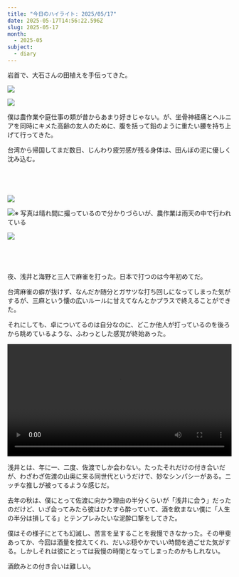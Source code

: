 ```yaml
---
title: "今日のハイライト: 2025/05/17"
date: 2025-05-17T14:56:22.596Z
slug: 2025-05-17
month:
  - 2025-05
subject:
  - diary
---
```

岩首で、大石さんの田植えを手伝ってきた。

![](/images/diary/2025-05-17/1747488234398~2.jpg)

![](/images/diary/2025-05-17/1747488234325.jpg)

僕は農作業や庭仕事の類が昔からあまり好きじゃない。が、坐骨神経痛とヘルニアを同時にキメた高齢の友人のために、腹を括って鉛のように重たい腰を持ち上げて行ってきた。

台湾から帰国してまだ数日、じんわり疲労感が残る身体は、田んぼの泥に優しく沈み込む。

###### 　﻿

![](/images/diary/2025-05-17/pxl_20250517_081819295.jpg)

![※ 写真は晴れ間に撮っているので分かりづらいが、農作業は雨天の中で行われている](/images/diary/2025-05-17/1747488234273.jpg)

![](/images/diary/2025-05-17/pxl_20250517_082011860~2.jpg)

###### 　﻿

夜、浅井と海野と三人で麻雀を打った。日本で打つのは今年初めてだ。

台湾麻雀の癖が抜けず、なんだか随分とガサツな打ち回しになってしまった気がするが、三麻という懐の広いルールに甘えてなんとかプラスで終えることができた。

それにしても、卓についてるのは自分なのに、どこか他人が打っているのを後ろから眺めているような、ふわっとした感覚が終始あった。

<video controls width="100%">
  <source src="/images/diary/2025-05-17/output.mp4">
  お使いのブラウザでは動画を再生できません。
</video>

浅井とは、年に一、二度、佐渡でしか会わない。たったそれだけの付き合いだが、わざわざ佐渡の山奥に来る同世代というだけで、妙なシンパシーがある。ニッチな推しが被ってるような感じだ。

去年の秋は、僕にとって佐渡に向かう理由の半分くらいが「浅井に会う」だったのだけど、いざ会ってみたら彼はひたすら酔っていて、酒を飲まない僕に「人生の半分は損してる」とテンプレみたいな泥酔口撃をしてきた。

僕はその様子にとても幻滅し、苦言を呈することを我慢できなかった。その甲斐あってか、今回は酒量を控えてくれ、だいぶ穏やかでいい時間を過ごせた気がする。しかしそれは彼にとっては我慢の時間となってしまったのかもしれない。

酒飲みとの付き合いは難しい。